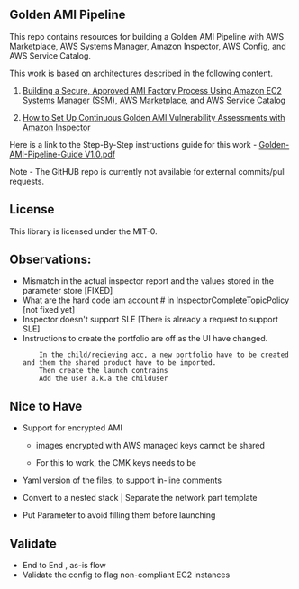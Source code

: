 ## Golden AMI Pipeline

This repo contains resources for building a Golden AMI Pipeline with AWS Marketplace, AWS Systems Manager, Amazon Inspector, AWS Config, and AWS Service Catalog.

This work is based on architectures described in the following content. 
1. [Building a Secure, Approved AMI Factory Process Using Amazon EC2 Systems Manager (SSM), AWS Marketplace, and AWS Service Catalog](https://d1.awsstatic.com/whitepapers/aws-building-ami-factory-process-using-ec2-ssm-marketplace-and-service-catalog.pdf)

1. [How to Set Up Continuous Golden AMI Vulnerability Assessments with Amazon Inspector](https://aws.amazon.com/blogs/security/how-to-set-up-continuous-golden-ami-vulnerability-assessments-with-amazon-inspector/)

Here is a link to the Step-By-Step instructions guide for this work - [Golden-AMI-Pipeline-Guide V1.0.pdf](https://github.com/aws-samples/aws-golden-ami-pipeline-sample/blob/V-1.0/Golden-AMI-Pipeline-Guide%20V1.0.pdf)

Note - The GitHUB repo is currently not available for external commits/pull requests.

## License

This library is licensed under the MIT-0.


## Observations:
 - Mismatch in the actual inspector report and the values stored in the parameter store  [FIXED]
 - What are the hard code iam account # in InspectorCompleteTopicPolicy  [not fixed yet]
 - Inspector doesn't support SLE [There is already a request to support SLE]
 - Instructions to create the portfolio are off as the UI have changed.
    ```
        In the child/recieving acc, a new portfolio have to be created and them the shared product have to be imported.
        Then create the launch contrains 
        Add the user a.k.a the childuser
    ```
        
 
## Nice to Have
 - Support for encrypted AMI
     * images encrypted with AWS managed keys cannot be shared

    * For this to work, the CMK keys needs to be




 - Yaml version of the files, to support in-line comments
 - Convert to a nested stack | Separate the network part template
 - Put Parameter to avoid filling them before launching


## Validate
 - End to End , as-is flow 
 - Validate the config to flag non-compliant EC2 instances


